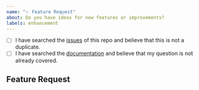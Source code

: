 ```yaml
---
name: "✨ Feature Request"
about: Do you have ideas for new features or improvements?
labels: enhancement
---
```


<!--
    Hi there! Thank you for submitting a feature request!

    Before you submit your issue, please review and follow the instructions at
    https://github.com/robbievanleeuwen/concrete-properties/blob/master/CONTRIBUTING.md#How-to-request-a-feature.
-->

<!--
    All the below steps should be completed before submitting your issue. Checked
    checkbox should look like this: [x]
-->

- [ ] I have searched the [issues](https://github.com/robbievanleeuwen/concrete-properties/issues)
      of this repo and believe that this is not a duplicate.
- [ ] I have searched the [documentation](https://concreteproperties.readthedocs.io/) and
      believe that my question is not already covered.

## Feature Request

<!-- Now feel free to write your issue, and please be as descriptive as possible! -->
<!-- Thanks again 🙌 ❤ -->
